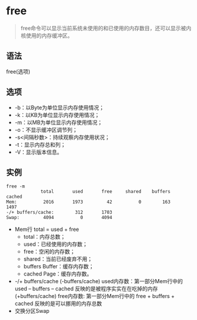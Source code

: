 # free

> free命令可以显示当前系统未使用的和已使用的内存数目，还可以显示被内核使用的内存缓冲区。

## 语法

free(选项)

## 选项

+ -b：以Byte为单位显示内存使用情况；
+ -k：以KB为单位显示内存使用情况；
+ -m：以MB为单位显示内存使用情况；
+ -o：不显示缓冲区调节列；
+ -s<间隔秒数>：持续观察内存使用状况；
+ -t：显示内存总和列；
+ -V：显示版本信息。

## 实例

```
free -m
             total       used       free     shared    buffers     cached
Mem:          2016       1973         42          0        163       1497
-/+ buffers/cache:        312       1703
Swap:         4094          0       4094
```

+ Mem行 total = used + free
    - total：内存总数；
    - used：已经使用的内存数；
    - free：空闲的内存数；
    - shared：当前已经废弃不用；
    - buffers Buffer：缓存内存数；
    - cached Page：缓存内存数。
+ -/+ buffers/cache
    (-buffers/cache) used内存数：第一部分Mem行中的 used – buffers – cached 反映的是被程序实实在在吃掉的内存
    (+buffers/cache) free内存数: 第一部分Mem行中的 free + buffers + cached   反映的是可以挪用的内存总数
+ 交换分区Swap